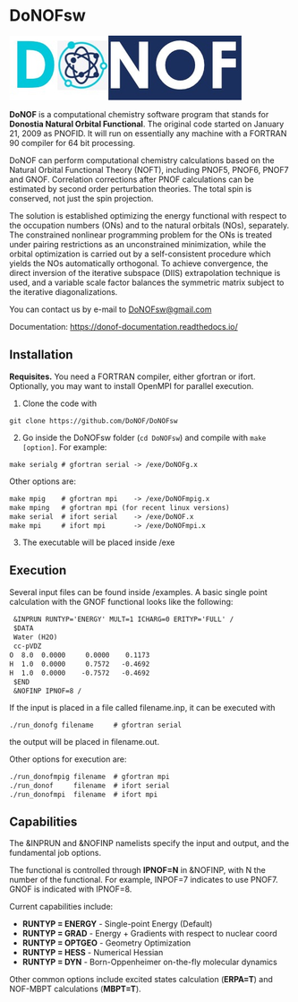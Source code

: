 # DoNOFsw

![Donostia Natural Orbital Functional Software](https://github.com/DoNOF/DoNOF-Documentation/blob/master/docs/Logo-DoNOF.jpeg)

**DoNOF** is a computational chemistry software program that stands for **Donostia Natural Orbital Functional**. The original code started on January 21, 2009 as PNOFID. It will run on essentially any machine with a FORTRAN 90 compiler for 64 bit processing.

DoNOF can perform computational chemistry calculations based on the Natural Orbital Functional Theory (NOFT), including PNOF5, PNOF6, PNOF7 and GNOF. Correlation corrections after PNOF calculations can be estimated by second order perturbation theories. The total spin is conserved, not just the spin projection.

The solution is established optimizing the energy functional with respect to the occupation numbers (ONs) and to the natural orbitals (NOs), separately. The constrained nonlinear programming problem for the ONs is treated under pairing restrictions as an unconstrained minimization, while the orbital optimization is carried out by a self-consistent procedure which yields the NOs automatically orthogonal. To achieve convergence, the direct inversion of the iterative subspace (DIIS) extrapolation technique is used, and a variable scale factor balances the symmetric matrix subject to the iterative diagonalizations.

You can contact us by e-mail to DoNOFsw@gmail.com

Documentation: https://donof-documentation.readthedocs.io/

## Installation

**Requisites.** You need a FORTRAN compiler, either gfortran or ifort. Optionally, you may want to install OpenMPI for parallel execution.

1. Clone the code with
~~~
git clone https://github.com/DoNOF/DoNOFsw
~~~

2. Go inside the DoNOFsw folder (`cd DoNOFsw`) and compile with `make [option]`. For example:
~~~
make serialg # gfortran serial -> /exe/DoNOFg.x
~~~

Other options are:
~~~
make mpig    # gfortran mpi    -> /exe/DoNOFmpig.x
make mping   # gfortran mpi (for recent linux versions)
make serial  # ifort serial    -> /exe/DoNOF.x
make mpi     # ifort mpi       -> /exe/DoNOFmpi.x
~~~

3. The executable will be placed inside /exe

## Execution

Several input files can be found inside /examples. A basic single point calculation with the GNOF functional looks like the following:
~~~
 &INPRUN RUNTYP='ENERGY' MULT=1 ICHARG=0 ERITYP='FULL' /
 $DATA
 Water (H2O)
 cc-pVDZ
O  8.0  0.0000     0.0000    0.1173
H  1.0  0.0000     0.7572   -0.4692
H  1.0  0.0000    -0.7572   -0.4692
 $END
 &NOFINP IPNOF=8 /
~~~

If the input is placed in a file called filename.inp, it can be executed with
~~~
./run_donofg filename     # gfortran serial
~~~
the output will be placed in filename.out.

Other options for execution are:
~~~
./run_donofmpig filename  # gfortran mpi
./run_donof     filename  # ifort serial
./run_donofmpi  filename  # ifort mpi
~~~

## Capabilities

The &INPRUN and &NOFINP namelists specify the input and output, and the fundamental job options.

The functional is controlled through **IPNOF=N** in &NOFINP, with N the number of the functional. For example, INPOF=7 indicates to use PNOF7. GNOF is indicated with IPNOF=8.

Current capabilities include:
- **RUNTYP = ENERGY** - Single-point Energy (Default)
- **RUNTYP = GRAD** - Energy + Gradients with respect to nuclear coord
- **RUNTYP = OPTGEO** - Geometry Optimization
- **RUNTYP = HESS** - Numerical Hessian
- **RUNTYP = DYN** - Born-Oppenheimer on-the-fly molecular dynamics

Other common options include excited states calculation (**ERPA=T**) and NOF-MBPT calculations (**MBPT=T**).

